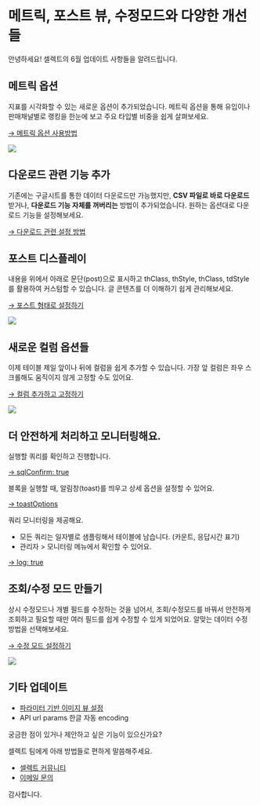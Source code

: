 # 메트릭, 포스트 뷰, 수정모드와 다양한 개선들

안녕하세요! 셀렉트의 6월 업데이트 사항들을 알려드립니다. 

## 메트릭 옵션

지표를 시각화할 수 있는 새로운 옵션이 추가되었습니다. 메트릭 옵션을 통해 유입이나 판매채널별로 랭킹을 한눈에 보고 주요 타입별 비중을 쉽게 살펴보세요. 

[→ 메트릭 옵션 사용방법](https://docs.selectfromuser.com/docs/yaml-reference#blocks-display-metric)

![](https://imagedelivery.net/MHVC-FGTDyxApYeHyF29Tw/86fb948c-d0c3-4523-7397-4da39a1cea00/docs)

## 다운로드 관련 기능 추가

기존에는 구글시트를 통한 데이터 다운로드만 가능했지만, **CSV 파일로 바로 다운로드** 받거나, **다운로드 기능 자체를 꺼버리는** 방법이 추가되었습니다. 원하는 옵션대로 다운로드 기능을 설정해보세요.

[→ 다운로드 관련 설정 방법](https://docs.selectfromuser.com/docs/yaml-reference#blocks-type-showdowload)

## 포스트 디스플레이

내용을 위에서 아래로 문단(post)으로 표시하고 thClass, thStyle, thClass, tdStyle를 활용하여 커스텀할 수 있습니다. 글 콘텐츠를 더 이해하기 쉽게 관리해보세요. 

[→ 포스트 형태로 설정하기](https://docs.selectfromuser.com/docs/yaml-reference#display-post)

![](https://imagedelivery.net/MHVC-FGTDyxApYeHyF29Tw/5a776737-93f6-42b4-17f3-6bbf653fa000/docs)

## 새로운 컬럼 옵션들

이제 테이블 제일 앞이나 뒤에 컬럼을 쉽게 추가할 수 있습니다. 가장 앞 컬럼은 좌우 스크롤해도 움직이지 않게 고정할 수도 있어요.

[→ 컬럼 추가하고 고정하기](https://docs.selectfromuser.com/docs/yaml-reference#columns-prepend-append)

![](https://imagedelivery.net/MHVC-FGTDyxApYeHyF29Tw/aa52d40b-f819-4f07-079f-198e31dc3000/docs)

## 더 안전하게 처리하고 모니터링해요.

실행할 쿼리를 확인하고 진행합니다. 

[→ sqlConfirm: true](https://docs.selectfromuser.com/docs/yaml-reference#sqlconfirm-true)

블록을 실행할 때, 알림창(toast)를 띄우고 상세 옵션을 설정할 수 있어요.

[→ toastOptions](https://docs.selectfromuser.com/docs/yaml-reference#toast-toastoptions)

쿼리 모니터링을 제공해요.

- 모든 쿼리는 일자별로 샘플링해서 테이블에 남습니다. (카운트, 응답시간 표기)
- 관리자 > 모니터링 메뉴에서 확인할 수 있어요.

[→ log: true](https://docs.selectfromuser.com/docs/yaml-reference#blocks-log-true)

## 조회/수정 모드 만들기

상시 수정모드나 개별 필드를 수정하는 것을 넘어서, 조회/수정모드를 바꿔서 안전하게 조회하고 필요할 때만 여러 필드를 쉽게 수정할 수 있게 되었어요. 알맞는 데이터 수정 방법을 선택해보세요. 

[→ 수정 모드 설정하기](https://docs.selectfromuser.com/docs/yaml-reference#columns-updateoptions-display-form)

![](https://imagedelivery.net/MHVC-FGTDyxApYeHyF29Tw/4a206a0d-d3d4-42b0-4586-0d5dca947f00/docs)

## 기타 업데이트

- [파라미터 기반 이미지 뷰 설정](https://docs.selectfromuser.com/docs/yaml-reference#format-image-url-valueas)
- API url params 한글 자동 encoding

궁금한 점이 있거나 제안하고 싶은 기능이 있으신가요?

셀렉트 팀에게 아래 방법들로 편하게 말씀해주세요.

- [셀렉트 커뮤니티](https://ask.selectfromuser.com/)
- [이메일 문의](mailto:support@selectfromuser.com)

감사합니다.